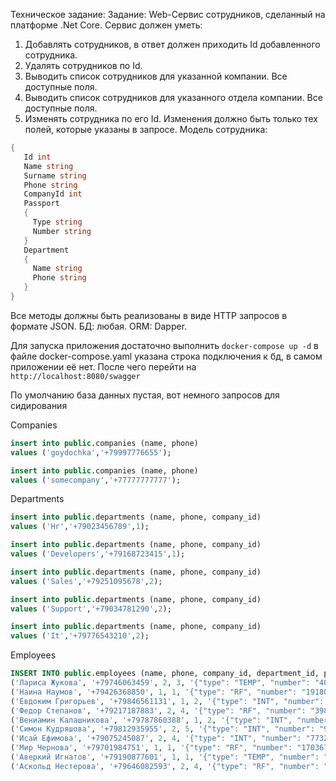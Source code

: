 Техническое задание:
Задание:
 Web-Сервис сотрудников, сделанный на платформе .Net Core.
 Сервис должен уметь:
 1. Добавлять сотрудников, в ответ должен приходить Id добавленного сотрудника.
 2. Удалять сотрудников по Id.
 3. Выводить список сотрудников для указанной компании. Все доступные поля.
 4. Выводить список сотрудников для указанного отдела компании. Все доступные
 поля.
 5. Изменять сотрудника по его Id. Изменения должно быть только тех полей,
 которые указаны в запросе.
 Модель сотрудника:

```csharp
{
   Id int
   Name string
   Surname string
   Phone string
   CompanyId int
   Passport 
   {
     Type string
     Number string
   }
   Department
   {
     Name string
     Phone string
   }
}
```

 Все методы должны быть реализованы в виде HTTP запросов в формате JSON.
 БД: любая.
 ORM: Dapper.

Для запуска приложения достаточно выполнить `docker-compose up -d` в файле docker-compose.yaml указана строка подключения к бд, в самом приложении её нет. 
После чего перейти на `http://localhost:8080/swagger`

По умолчанию база данных пустая, вот немного запросов для сидирования

Companies
```sql
insert into public.companies (name, phone)
values ('goydochka','+79997776655');

insert into public.companies (name, phone)
values ('somecompany','+77777777777');
```
Departments
```sql
insert into public.departments (name, phone, company_id)
values ('Hr','+79023456789',1);

insert into public.departments (name, phone, company_id)
values ('Developers','+79168723415',1);

insert into public.departments (name, phone, company_id)
values ('Sales','+79251095678',2);

insert into public.departments (name, phone, company_id)
values ('Support','+79034781290',2);

insert into public.departments (name, phone, company_id)
values ('It','+79776543210',2);
```
Employees
```sql
INSERT INTO public.employees (name, phone, company_id, department_id, passport) VALUES
('Лариса Жукова', '+79746063459', 2, 3, '{"type": "TEMP", "number": "4039884935"}'::jsonb),
('Наина Наумов', '+79426368850', 1, 1, '{"type": "RF", "number": "1918044544"}'::jsonb),
('Евдоким Григорьев', '+79846561131', 1, 2, '{"type": "INT", "number": "6457985906"}'::jsonb),
('Федор Степанов', '+79217187883', 2, 4, '{"type": "RF", "number": "3987822919"}'::jsonb),
('Вениамин Калашникова', '+79787860388', 1, 2, '{"type": "INT", "number": "9677003277"}'::jsonb),
('Симон Кудряшова', '+79812935955', 2, 5, '{"type": "INT", "number": "9071913626"}'::jsonb),
('Исай Ефимова', '+79075245087', 2, 4, '{"type": "INT", "number": "7732927741"}'::jsonb),
('Мир Чернова', '+79701984751', 1, 1, '{"type": "RF", "number": "1703672147"}'::jsonb),
('Аверкий Игнатов', '+79190877601', 1, 1, '{"type": "TEMP", "number": "3475937409"}'::jsonb),
('Аскольд Нестерова', '+79646082593', 2, 4, '{"type": "RF", "number": "9013361639"}'::jsonb)
```
